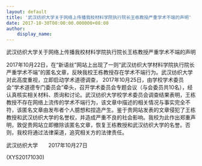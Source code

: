 ```yaml
---
layout: default
title: '武汉纺织大学关于网络上传播我校材料学院执行院长王栋教授严重学术不端的声明'
date: 2017-10-30T00:00:00.000000+08:00
author:
    display_name: 
---
```


武汉纺织大学关于网络上传播我校材料学院执行院长王栋教授严重学术不端的声明

2017年10月22日，在“新语丝”网站上出现了一则“武汉纺织大学材料学院执行院长严重学术不端”的匿名文章，反映我校王栋教授存在学术不端行为。武汉纺织大学对此高度重视，立即启动学术道德调查， 2017年10月25日，由学校学术委员会“学术道德专门委员会”牵头，召开学术委员会专题会议（与会委员共10名），经认真核实相关材料、质询和讨论。武汉纺织大学校学术委员会调查结果表明，王栋教授不存在网络上流传的学术不端行为，该文章中描述的相关情况与事实完全不符，该匿名文章由发布者个人臆想和捏造产生。鉴于贵网站发表的文章侵犯了王栋教授和武汉纺织大学的名誉权，并造成严重不良的社会影响。我校为此作出郑重声明，敦促贵网站立即撤除该匿名文章，恢复王栋教授和武汉纺织大学的名誉。否则，我校将通过法律渠道，追究相关方的法律责任。

武汉纺织大学　　2017年10月27日

(XYS20171030)

